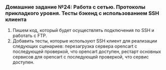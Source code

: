 ### Домашние задание №24: Работа с сетью. Протоколы прикладкого уровня. Тесты бэкенд с использованием SSH клиента
1) Пишем код, который будет осуществлять подключения по SSH и работать с FTP.
2) Добавить тесты, которые используют SSH клиент для реализации следующих сценариев: перезагрузка сервера opencart с последующей проверкой, что opencart доступен, рестарт основных сервисов для opencart с последующей проверкой, что сервис доступен. 